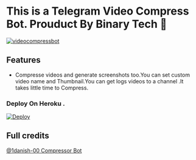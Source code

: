 # This is a Telegram Video Compress Bot. Prouduct By Binary Tech 💫

[![videocompressbot](https://telegra.ph/file/ec53b3315ac6b45af0236.jpg)](https://t.me/binary_lk)

## Features
- Compresse videos and generate screenshots too.You can set custom video name and Thumbnail.You can get logs videos to a channel .It takes little time to Compress.

### Deploy On Heroku .  
[![Deploy](https://www.herokucdn.com/deploy/button.svg)](https://dashboard.heroku.com/new?button-url=https%3A%2F%2Fgithub.com%2FDeploy1141%2Fedit&template=https%3A%2F%2Fgithub.com%2FDeploy1141%2Fedit)

## Full credits 
[@1danish-00 Compressor Bot](https://github.com/1Danish-00/CompressorBot)
